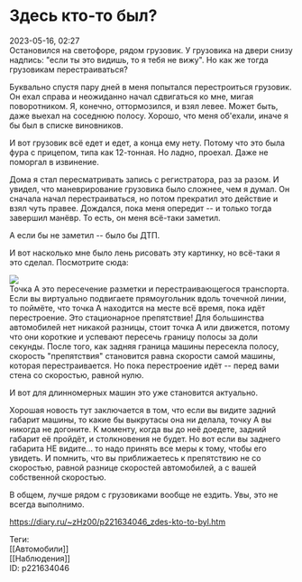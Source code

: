 Здесь кто-то был?
==================

   
 2023-05-16, 02:27   
   Остановился на светофоре, рядом грузовик. У грузовика на двери снизу надпись: "если ты это видишь, то я тебя не вижу". Но как же тогда грузовикам перестраиваться?   
   
 Буквально спустя пару дней в меня попытался перестроиться грузовик. Он ехал справа и неожиданно начал сдвигаться ко мне, мигая поворотником. Я, конечно, оттормозился, и взял левее. Может быть, даже выехал на соседнюю полосу. Хорошо, что меня об'ехали, иначе я бы был в списке виновников.   
   
 И вот грузовик всё едет и едет, а конца ему нету. Потому что это была фура с прицепом, типа как 12-тонная. Но ладно, проехал. Даже не поморгал в извинение.   
   
 Дома я стал пересматривать запись с регистратора, раз за разом. И увидел, что маневрирование грузовика было сложнее, чем я думал. Он сначала начал перестраиваться, но потом прекратил это действие и взял чуть правее. Дождался, пока меня опередит -- и только тогда завершил манёвр. То есть, он меня всё-таки заметил.   
   
 А если бы не заметил -- было бы ДТП.   
   
 И вот насколько мне было лень рисовать эту картинку, но всё-таки я это сделал. Посмотрите сюда:   
   
  ![](https://i.yapx.ru/WCfcA.png)    
 Точка А это пересечение разметки и перестраивающегося транспорта. Если вы виртуально подвигаете прямоугольник вдоль точечной линии, то поймёте, что точка А находится на месте всё время, пока идёт перестроение. Это стационарное препятствие! Для большинства автомобилей нет никакой разницы, стоит точка А или движется, потому что они короткие и успевают пересечь границу полосы за доли секунды. После того, как задняя граница машины пересекла полосу, скорость "препятствия" становится равна скорости самой машины, которая перестраивается. Но пока перестроение идёт -- перед вами стена со скоростью, равной нулю.   
   
 И вот для длинномерных машин это уже становится актуально.   
   
 Хорошая новость тут заключается в том, что если вы видите задний габарит машины, то какие бы выкрутасы она ни делала, точку А вы никогда не догоните. К моменту, когда вы до неё доедете, задний габарит её пройдёт, и столкновения не будет. Но вот если вы заднего габарита НЕ видите... то надо принять все меры к тому, чтобы его увидеть. И помнить, что вы приближаетесь к препятствию не со скоростью, равной разнице скоростей автомобилей, а с вашей собственной скоростью.   
   
 В общем, лучше рядом с грузовиками вообще не ездить. Увы, это не всегда выполнимо.   
     
 <https://diary.ru/~zHz00/p221634046_zdes-kto-to-byl.htm>   
   
 Теги:   
 [[Автомобили]]   
 [[Наблюдения]]   
 ID: p221634046